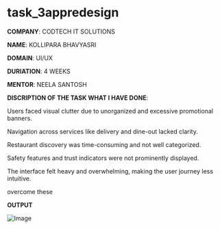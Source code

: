 # task_3appredesign

**COMPANY**: CODTECH IT SOLUTIONS

**NAME**: KOLLIPARA BHAVYASRI

**DOMAIN**: UI/UX

**DURIATION**: 4 WEEKS

**MENTOR**: NEELA SANTOSH

**DISCRIPTION OF THE TASK WHAT I HAVE DONE**:

Users faced visual clutter due to unorganized and excessive promotional banners.

Navigation across services like delivery and dine-out lacked clarity.

Restaurant discovery was time-consuming and not well categorized.

Safety features and trust indicators were not prominently displayed.

The interface felt heavy and overwhelming, making the user journey less intuitive.

overcome these


**OUTPUT**

![Image](https://github.com/user-attachments/assets/9e1c4dab-7f17-4830-95c3-9f87b87ed1a4)
